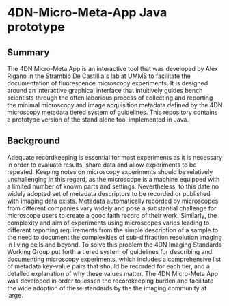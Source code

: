 # 4DN-Micro-Meta-App Java prototype
## Summary
The 4DN Micro-Meta App is an interactive tool that was developed by Alex Rigano in the Strambio De Castillia's lab at UMMS to facilitate the documentation of fluorescence microscopy experiments. 
It is designed around an interactive graphical interface that intuitively guides bench scientists through the often laborious process of collecting and reporting the minimal microscopy and image acquisition metadata defined by the 4DN microscopy metadata tiered system of guidelines. This repository contains a prototype version of the stand alone tool implemented in Java.

## Background
Adequate recordkeeping is essential for most experiments as it is necessary in order to evaluate results, share data and allow experiments to be repeated. Keeping notes on microscopy experiments should be relatively unchallenging in this regard, as the microscope is a machine equipped with a limited number of known parts and settings. Nevertheless, to this date no widely adopted set of metadata descriptors to be recorded or published with imaging data exists. Metadata automatically recorded by microscopes from different companies vary widely and pose a substantial challenge for microscope users to create a good faith record of their work. Similarly, the complexity and aim of experiments using microscopes varies leading to different reporting requirements from the simple description of a sample to the need to document the complexities of sub-diffraction resolution imaging in living cells and beyond.
To solve this problem the 4DN Imaging Standards Working Group put forth a tiered system of guidelines for describing and documenting microscopy experiments, which includes a comprehensive list of metadata key-value pairs that should be recorded for each tier, and a detailed explanation of why these values matter.
The 4DN Micro-Meta App was developed in order to lessen the recordkeeping burden and facilitate the wide adoption of these standards by  the the imaging community at large.




